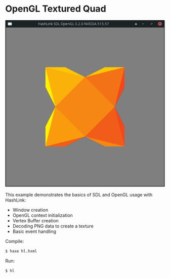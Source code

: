 # OpenGL Textured Quad

![screenshot](screenshot.png)

This example demonstrates the basics of SDL and OpenGL usage with HashLink:

- Window creation
- OpenGL context initialization
- Vertex Buffer creation
- Decoding PNG data to create a texture 
- Basic event handling

Compile:

```bash
$ haxe hl.hxml
```

Run:

```bash
$ hl
```